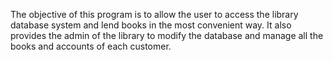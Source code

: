 The objective of this program is to allow the user to access the library database system and lend books in the most convenient way.
It also provides the admin of the library to modify the database and manage all the books and accounts of each customer.
